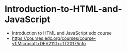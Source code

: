 # Introduction-to-HTML-and-JavaScript
- Introduction to HTML and JavaScript edx course 
- https://courses.edx.org/courses/course-v1:Microsoft+DEV211.1x+1T2017/info
